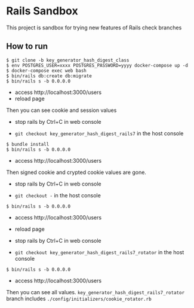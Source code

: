 # Rails Sandbox

This project is sandbox for trying new features of Rails
check branches

## How to run


```
$ git clone -b key_generator_hash_digest_class
$ env POSTGRES_USER=xxxx POSTGRES_PASSWORD=yyyy docker-compose up -d
$ docker-compose exec web bash
$ bin/rails db:create db:migrate
$ bin/rails s -b 0.0.0.0
```

- access http://localhost:3000/users
- reload page

Then you can see cookie and session values

- stop rails by Ctrl+C in web console

- `git checkout key_generator_hash_digest_rails7` in the host console

```
$ bundle install
$ bin/rails s -b 0.0.0.0
```

- access http://localhost:3000/users

Then signed cookie and crypted cookie values are gone.

- stop rails by Ctrl+C in web console

- `git checkout -` in the host console

```
$ bin/rails s -b 0.0.0.0
```

- access http://localhost:3000/users
- reload page

- stop rails by Ctrl+C in web console

- `git checkout key_generator_hash_digest_rails7_rotator` in the host console

```
$ bin/rails s -b 0.0.0.0
```

- access http://localhost:3000/users

Then you can see all values.
`key_generator_hash_digest_rails7_rotator` branch includes `./config/initializers/cookie_rotator.rb`
